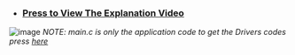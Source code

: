 - ### **[Press to View The Explanation Video](https://drive.google.com/file/d/1juIpwW-04NcsrVzvKOWPmf8xSaFlMxfk/view?usp=drive_link)**
![image](https://github.com/AssemAyman/Mastering-Embedded-System-Online-Diploma/assets/107751300/8f10f543-7665-47aa-8f0b-6058acf99684)
_NOTE: main.c is only the application code to get the Drivers codes press [here](https://github.com/AssemAyman/Mastering-Embedded-System-Online-Diploma/tree/main/STM32F103C6_Drivers)_
